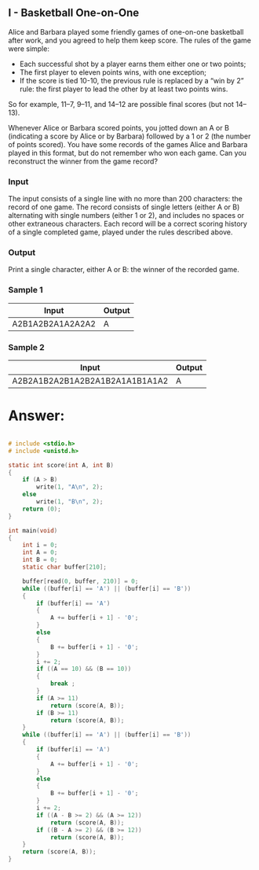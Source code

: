 ## I - Basketball One-on-One

Alice and Barbara played some friendly games of one-on-one basketball after work, and you agreed to help them keep score. The rules of the game were simple:

- Each successful shot by a player earns them either one or two points;
- The first player to eleven points wins, with one exception;
- If the score is tied 10-10, the previous rule is replaced by a “win by 2” rule: the first player to lead the other by at least two points wins.

So for example, 11–7, 9–11, and 14–12 are possible final scores (but not 14–13).

Whenever Alice or Barbara scored points, you jotted down an A or B (indicating a score by Alice or by Barbara) followed by a 1 or 2 (the number of points scored). You have some records of the games Alice and Barbara played in this format, but do not remember who won each game. Can you reconstruct the winner from the game record?

### Input

The input consists of a single line with no more than 200 characters: the record of one game. The record consists of single letters (either A or B) alternating with single numbers (either 1 or 2), and includes no spaces or other extraneous characters. Each record will be a correct scoring history of a single completed game, played under the rules described above.

### Output

Print a single character, either A or B: the winner of the recorded game.

### Sample 1

| Input            | Output         |
| ---------------- | -------------- |
| A2B1A2B2A1A2A2A2 | A              |

### Sample 2

| Input                          | Output         |
| ------------------------------ | -------------- |
| A2B2A1B2A2B1A2B2A1B2A1A1B1A1A2 | A              |

# Answer:

```c

# include <stdio.h>
# include <unistd.h>

static int score(int A, int B)
{
	if (A > B)
		write(1, "A\n", 2);
	else
		write(1, "B\n", 2);
	return (0);
}

int main(void)
{
	int i = 0;
	int A = 0;
	int B = 0;
	static char buffer[210];

	buffer[read(0, buffer, 210)] = 0;
	while ((buffer[i] == 'A') || (buffer[i] == 'B'))
	{
		if (buffer[i] == 'A')
		{
			A += buffer[i + 1] - '0';
		}
		else
		{
			B += buffer[i + 1] - '0';
		}
		i += 2;
		if ((A == 10) && (B == 10))
		{
			break ;
		}
		if (A >= 11)
			return (score(A, B));
		if (B >= 11)
			return (score(A, B));
	}
	while ((buffer[i] == 'A') || (buffer[i] == 'B'))
	{
		if (buffer[i] == 'A')
		{
			A += buffer[i + 1] - '0';
		}
		else
		{
			B += buffer[i + 1] - '0';
		}
		i += 2;
		if ((A - B >= 2) && (A >= 12))
			return (score(A, B));
		if ((B - A >= 2) && (B >= 12))
			return (score(A, B));
	}
	return (score(A, B));
}

```
